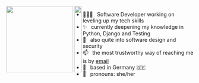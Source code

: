 <img align='left' src='https://media.giphy.com/media/Fq8z5f6cjLswCGpiWK/giphy.gif' width='180"'>
<img align='left' src='https://upload.wikimedia.org/wikipedia/commons/thumb/0/02/Transparent_square.svg/768px-Transparent_square.svg.png' height='180"' width='20"'>

- 👩🏽‍💻  Software Developer working on leveling up my tech skills
- ✨  currently deepening my knowledge in Python, Django and Testing
- 🚀  also quite into software design and security
- 📫  the most trustworthy way of reaching me is by [email](amelie.kn@gmail.com)
- 📌  based in Germany 🇩🇪
- 🎀  pronouns: she/her
